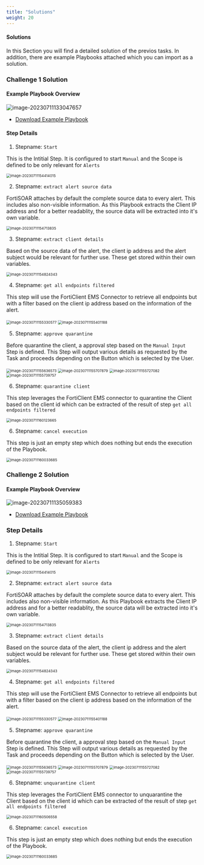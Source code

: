 ```yaml
---
title: "Solutions"
weight: 20
---
```


#### Solutions

In this Section you will find a detailed solution of the previos tasks. In addition, there are example Playbooks attached which you can import as a solution.

### Challenge 1 Solution

#### Example Playbook Overview

<img src="../assets/image-20230711133047657.png" alt="image-20230711133047657" style="100%;" />

- [Download Example Playbook](../assets/Solution-1-Playbook-(2023711135).json)

#### Step Details

1. Stepname: `Start`

This is the Intitial Step. It is configured to start `Manual` and the Scope is defined to be only relevant for `Alerts`

<img src="../assets/image-20230711154414015.png" alt="image-20230711154414015" style="zoom: 67%;" />

2. Stepname: `extract alert source data`

FortiSOAR attaches by default the complete source data to every alert. This includes also non-visible information. As this Playbook extracts the Client IP address and for a better readablity, the source data will be extracted into it's own variable.

<img src="../assets/image-20230711154713835.png" alt="image-20230711154713835" style="zoom: 67%;" />

3. Stepname: `extract client details`

Based on the source data of the alert, the client ip address and the alert subject would be relevant for further use. These get stored within their own variables.

<img src="../assets/image-20230711154824343.png" alt="image-20230711154824343" style="zoom: 67%;" />

4. Stepname: `get all endpoints filtered`

This step will use the FortiClient EMS Connector to retrieve all endpoints but with a filter based on the client ip address based on the information of the alert.

<img src="../assets/image-20230711155330577.png" alt="image-20230711155330577" style="zoom:67%;" />

<img src="../assets/image-20230711155401188.png" alt="image-20230711155401188" style="zoom:67%;" />

5. Stepname: `approve quarantine`

Before quarantine the client, a approval step based on the `Manual Input` Step is defined. This Step will output various details as requested by the Task and proceeds depending on the Button which is selected by the User.

<img src="../assets/image-20230711155636573.png" alt="image-20230711155636573" style="zoom:67%;" />

<img src="../assets/image-20230711155707879.png" alt="image-20230711155707879" style="zoom:67%;" />

<img src="../assets/image-20230711155727082.png" alt="image-20230711155727082" style="zoom:67%;" />

<img src="../assets/image-20230711155739757.png" alt="image-20230711155739757" style="zoom:67%;" />

6. Stepname: `quarantine client`

This step leverages the FortiClient EMS connector to quarantine the Client based on the client id which can be extracted of the result of step `get all endpoints filtered`

<img src="../assets/image-20230711160123665.png" alt="image-20230711160123665" style="zoom:67%;" />



6. Stepname: `cancel execution`

This step is just an empty step which does nothing but ends the execution of the Playbook.

<img src="../assets/image-20230711160033685.png" alt="image-20230711160033685" style="zoom:67%;" />



### Challenge 2 Solution

#### Example Playbook Overview

![image-20230711135059383](../assets/image-20230711135059383.png)

- [Download Example Playbook](../assets/Solution-2-Playbook-(2023711135).json)

### Step Details

1. Stepname: `Start`

This is the Intitial Step. It is configured to start `Manual` and the Scope is defined to be only relevant for `Alerts`

<img src="../assets/image-20230711154414015.png" alt="image-20230711154414015" style="zoom: 67%;" />

2. Stepname: `extract alert source data`

FortiSOAR attaches by default the complete source data to every alert. This includes also non-visible information. As this Playbook extracts the Client IP address and for a better readablity, the source data will be extracted into it's own variable.

<img src="../assets/image-20230711154713835.png" alt="image-20230711154713835" style="zoom: 67%;" />

3. Stepname: `extract client details`

Based on the source data of the alert, the client ip address and the alert subject would be relevant for further use. These get stored within their own variables.

<img src="../assets/image-20230711154824343.png" alt="image-20230711154824343" style="zoom: 67%;" />

4. Stepname: `get all endpoints filtered`

This step will use the FortiClient EMS Connector to retrieve all endpoints but with a filter based on the client ip address based on the information of the alert.

<img src="../assets/image-20230711155330577.png" alt="image-20230711155330577" style="zoom:67%;" />

<img src="../assets/image-20230711155401188.png" alt="image-20230711155401188" style="zoom:67%;" />

5. Stepname: `approve quarantine`

Before quarantine the client, a approval step based on the `Manual Input` Step is defined. This Step will output various details as requested by the Task and proceeds depending on the Button which is selected by the User.

<img src="../assets/image-20230711155636573.png" alt="image-20230711155636573" style="zoom:67%;" />

<img src="../assets/image-20230711155707879.png" alt="image-20230711155707879" style="zoom:67%;" />

<img src="../assets/image-20230711155727082.png" alt="image-20230711155727082" style="zoom:67%;" />

<img src="../assets/image-20230711155739757.png" alt="image-20230711155739757" style="zoom:67%;" />

6. Stepname: `unquarantine client`

This step leverages the FortiClient EMS connector to unquarantine the Client based on the client id which can be extracted of the result of step `get all endpoints filtered`

<img src="../assets/image-20230711160506558.png" alt="image-20230711160506558" style="zoom:67%;" />



6. Stepname: `cancel execution`

This step is just an empty step which does nothing but ends the execution of the Playbook.

<img src="../assets/image-20230711160033685.png" alt="image-20230711160033685" style="zoom:67%;" />
